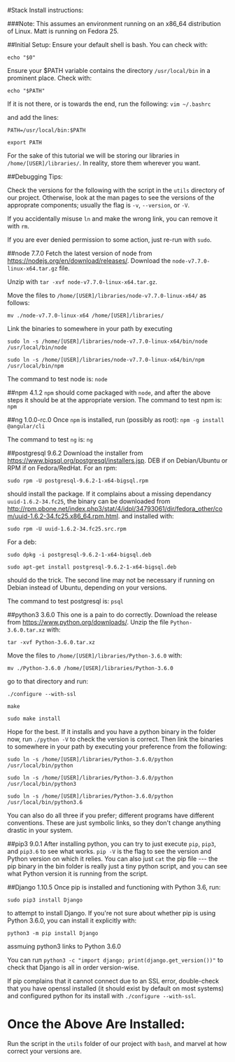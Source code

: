#Stack Install instructions:
 
###Note:
This assumes an environment running on an x86_64 distribution of Linux. Matt is running on Fedora 25.

##Initial Setup:
Ensure your default shell is bash. You can check with:

`echo "$0"`

Ensure your $PATH variable contains the directory `/usr/local/bin` in a prominent place. Check with:

`echo "$PATH"`

If it is not there, or is towards the end, run the following:
`vim ~/.bashrc`

and add the lines:

`PATH=/usr/local/bin:$PATH`

`export PATH`

For the sake of this tutorial we will be storing our libraries in `/home/[USER]/libraries/`.
In reality, store them wherever you want.

##Debugging Tips:

Check the versions for the following with the script in the `utils` directory of our project. Otherwise, look at the man pages to see the versions of the approprate components; usually the flag is `-v`, `--version`, or `-V`.

If you accidentally misuse `ln` and make the wrong link, you can remove it with `rm`.

If you are ever denied permission to some action, just re-run with `sudo`.

##node 7.7.0
Fetch the latest version of node from <https://nodejs.org/en/download/releases/>.
Download the `node-v7.7.0-linux-x64.tar.gz` file.

Unzip with `tar -xvf node-v7.7.0-linux-x64.tar.gz`.

Move the files to `/home/[USER]/libraries/node-v7.7.0-linux-x64/` as follows:

`mv ./node-v7.7.0-linux-x64 /home/[USER]/libraries/`

Link the binaries to somewhere in your path by executing

`sudo ln -s /home/[USER]/libraries/node-v7.7.0-linux-x64/bin/node /usr/local/bin/node`

`sudo ln -s /home/[USER]/libraries/node-v7.7.0-linux-x64/bin/npm /usr/local/bin/npm`

The command to test node is:
`node`

##npm 4.1.2
`npm` should come packaged with `node`, and after the above steps it should be at the appropriate version.
The command to test npm is:
`npm`

##ng 1.0.0-rc.0
Once `npm` is installed, run (possibly as root):
`npm -g install @angular/cli`

The command to test `ng` is:
`ng`

##postgresql 9.6.2
Download the installer from <https://www.bigsql.org/postgresql/installers.jsp>. DEB if on Debian/Ubuntu or RPM if on Fedora/RedHat.
For an rpm:

`sudo rpm -U postgresql-9.6.2-1-x64-bigsql.rpm`

should install the package. If it complains about a missing dependancy `uuid-1.6.2-34.fc25`, the binary can be downloaded from <http://rpm.pbone.net/index.php3/stat/4/idpl/34793061/dir/fedora_other/com/uuid-1.6.2-34.fc25.x86_64.rpm.html>.
and installed with:

`sudo rpm -U uuid-1.6.2-34.fc25.src.rpm`

For a deb:

`sudo dpkg -i postgresql-9.6.2-1-x64-bigsql.deb`

`sudo apt-get install postgresql-9.6.2-1-x64-bigsql.deb`

should do the trick. The second line may not be necessary if running on Debian instead of Ubuntu, depending on your versions.

The command to test postgresql is:
`psql`

##python3 3.6.0
This one is a pain to do correctly. 
Download the release from <https://www.python.org/downloads/>.
Unzip the file `Python-3.6.0.tar.xz` with:

`tar -xvf Python-3.6.0.tar.xz`

Move the files to `/home/[USER]/libraries/Python-3.6.0` with:

`mv ./Python-3.6.0 /home/[USER]/libraries/Python-3.6.0`

go to that directory and run:

`./configure --with-ssl`

`make`

`sudo make install`

Hope for the best. If it installs and you have a python binary in the folder now, run `./python -V` to check the version is correct. Then
link the binaries to somewhere in your path by executing your preference from the following:

`sudo ln -s /home/[USER]/libraries/Python-3.6.0/python /usr/local/bin/python`

`sudo ln -s /home/[USER]/libraries/Python-3.6.0/python /usr/local/bin/python3`

`sudo ln -s /home/[USER]/libraries/Python-3.6.0/python /usr/local/bin/python3.6`

You can also do all three if you prefer; different programs have different conventions. These are just symbolic links, so they don't change anything drastic in your system.

##pip3 9.0.1
After installing python, you can try to just execute `pip`, `pip3`, and `pip3.6` to see what works. `pip -V` is the flag to see the version and Python version on which it relies. You can also just `cat` the pip file --- the pip binary in the bin folder is really just a tiny python script, and you can see what Python version it is running from the script.

##Django 1.10.5
Once pip is installed and functioning with Python 3.6, run:

`sudo pip3 install Django`

to attempt to install Django. If you're not sure about whether pip is using Python 3.6.0, you can install it explicitly with:

`python3 -m pip install Django`

assmuing python3 links to Python 3.6.0

You can run `python3 -c "import django; print(django.get_version())"` to check that Django is all in order version-wise.

If pip complains that it cannot connect due to an SSL error, double-check that you have openssl installed (it should exist by default on most systems) and configured python for its install with `./configure --with-ssl`.

# Once the Above Are Installed:

Run the script in the `utils` folder of our project with `bash`, and marvel at how correct your versions are.
